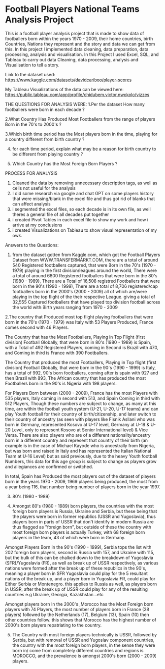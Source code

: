 # Football Players National Teams Analysis Project
This is a football player analysis project that is made to show data of footballers born within the years 1970 - 2009, their home countries, birth Countries, Nations they represent and the story and data we can get from this. In this project I implemented data cleaning, data preparation, data processing, analysis and visualisation.
In this Project I used Excel, SQL, and Tableau to carry out data Cleaning, data processing, analysis and Visualisation to tell a story.

Link to the dataset used: https://www.kaggle.com/datasets/davidcariboo/player-scores

My Tableau Visualizations of the data can be viewed here: https://public.tableau.com/app/profile/chidubem.victor.nwokolo/vizzes

THE QUESTIONS FOR ANALYSIS WERE:
1.Per the dataset How many footballers were born in each decade ?

2.What Country Has Produced Most Footballers from the range of players Born in the 70's to 2000's ?

3.Which birth time period has the Most players born in the time, playing for a country different from birth country ?

4. for each time period, explain what may be a reason for birth country to be different from playing country ?

5. Which Country has the Most Foreign Born Players ?


PROCESS FOR ANALYSIS
1. Cleaned the data by removing unnecessary description tags, as well as cells not useful for the analysis
2. I did some research via google and chat GPT on some players history that were missing/blank in the excel file and thus got rid of blanks that can affect analysis
3. i segmented the excel files, so each decade is in its own file, as well theres a general file of all decades put together
4. i created Pivot Tables in each excel file to show my work and how i arrive at my conclusions
5. i created Visualizations on Tableau to show visual representation of my owk.



Answers to the Questions:
1. from the dataset gotten from Kaggle.com, which got the Football Players Dataset from WWW.TRANSFERMARKT.COM, there are a total of around 540 Registered footballers captured, that were Born in the 70's (1970 - 1979) playing in the first division/leagues around the world, There were a total of around 6800 Registered footballers that were born in the 80's (1980 - 1989), There are a Total of 16,508 registred Footballers that were born in the 90's (1990 - 1999), There are a total of 8,706 registered/cap footballers born in the 2000's (2000 - 2009) all of which are/were playing in the top flight of the their respective League. giving a total of 32,555 Captured footballers that have played top division football across the world with Birth years ranging from 1970 - 2009

2.The country that Produced most top flight playing footballers that were born in the 70's (1970 - 1979) was Italy with 53 Players Produced, France comes second with 46 Players.
 
The Country that has the Most Footballers, Playing in Top Flight (first division) Football Globally, that were born in 80's (1980 - 1989) is Spain, with a Total of 492 Registered Players, coming in Second is Brazil with 470, and Coming in third is France with 390 Footballers.

The Country that produced the most Footballers, Playing in Top flight (first division) Football Globally, that were born in the 90's (1990 - 1999) is Italy, has a total of 992, 90's born footballers, coming after is spain with 927 and then Brazil with 893, The African country that has produced the most Footballers born in the 90's is Nigeria with 198 players.

For Players Born between (2000 - 2009), France has the most Players with 535 players, Italy coming in second with 513, and Spain Coming in third with 512 Players, Though these numbers are subject to change, as many at this time, are within the football youth system (U-21, U-20, U-17 teams) and can play Youth football for their country of birth/citizenship, and later switch to their country of ancestry (as seen with players like Fisnik Asllani who was born in Germany, represented Kosovo at U-17 level, Germany at U-18 & U-20 Level, only to represent Kosovo at Senior International level) & Vice Versa. There are also players who are of a different nationality/ancestry born in a different country and represent that country of their birth (an example is in the case of Michael Kayode who is ancestrally from Nigeria, but was born and raised in Italy and has represented the Italian National Team at U-16 Level) but as said previously, due to the heavy Youth football Numbers, this data for this age group is subject to change as players grow and allegiances are confirmed or switched.


In total, Spain has Produced the most players out of the dataset of players born in the years 1970 - 2009, 1969 players being produced, the most from a year being 116, that number being number of players born in the year 1997.


3. 80's (1980 - 1989)


4. Amongst 80's (1980 - 1989) born players, the countries with the most foreign born players is Russia, Ukraine and Serbia, but these being that the players were born in former republics (USSR and Yugoslavia), thus players born in parts of USSR that don't identify in modern Russia are thus flagged as "foreign born", but outside of these the country with most foreign born players is actually Turkey, with 68 foreign born players in the team, 43 of which were born in Germany. 


Amongst Players Born in the 90's (1990 - 1999), Serbia tops the list with 202 foreign born players, second is Russia with 157, and Ukraine with 115, but the bulk of this can be chalked down to the breakdown of Yugoslavia (SFR)/Yugoslavia (FR), as well as break up of USSR respectively, as various nations were formed after the break up of these republics in the 90's, meaning a player born in SFR Yugoslavia could play for the 5 resultant nations of the break up, and a player born in Yugoslavia FR, could play for Either Serbia or Montenegro. this applies to Russia as well, as players born in USSR, after the break up of USSR could play for any of the resulting countries e.g Ukraine, Georgia, Kazakhstan...etc


Amongst players born In the 2000's ,Morocco has the Most Foreign born players with 74 Players, the most number of players born in France (28 players) followed by the Netherlands (17), Belgium (13), Spain (10) then other countries follow. this shows that Morocco has the highest number of 2000's born players repatriating to the country.


5. The Country with most foreign players technically is USSR, followed by Serbia, but with removal of USSR and Yugoslav component countries, the country with the most foreign born players, in the sense they were born in/ come from completely different countries and regions is MOROCCO, and the prevalence is amongst 2000's born (2000 - 2009) players.
